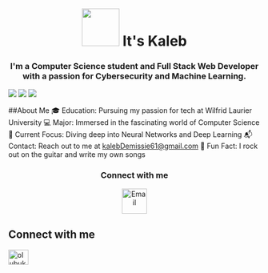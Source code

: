 <h1 align="center"> <img src="https://media.giphy.com/media/3o6ZtpxSZbQRRnwCKQ/giphy.gif" width="75"> It's Kaleb</h1>
 </h1>
<h3 align="center"> I'm a Computer Science student and Full Stack Web Developer with a passion for Cybersecurity and Machine Learning.</h3>

<!--Profile Badges-->
![](https://komarev.com/ghpvc/?username=Captain-Kad&color=red&style=for-the-badge)
![](https://img.shields.io/github/followers/Captain-Kad?color=orange&style=for-the-badge)
![](https://img.shields.io/badge/Favorite%20IDE-Vscode-blue?style=for-the-badge)

##About Me
🎓 Education: Pursuing my passion for tech at Wilfrid Laurier University
💻 Major: Immersed in the fascinating world of Computer Science
🧠 Current Focus: Diving deep into Neural Networks and Deep Learning
📬 Contact: Reach out to me at kalebDemissie61@gmail.com
🎸 Fun Fact: I rock out on the guitar and write my own songs
<h3 align="center">Connect with me</h3>
<p align="center">
  <a href="mailto:kalebDemissie61@gmail.com"><img src="https://img.icons8.com/clouds/100/000000/email.png" width="50" alt="Email"/></a>
</p>

## Connect with me
<p align="left">
<a href="https://www.linkedin.com/mynetwork/grow/" target="blank"><img align="center" src="https://raw.githubusercontent.com/rahuldkjain/github-profile-readme-generator/master/src/images/icons/Social/linked-in-alt.svg" alt="olubukunmi kadri" height="30" width="40" /></a>
</p>
